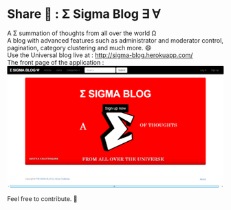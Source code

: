 # Share :angel: : Σ Sigma Blog ∃ ∀ <br>
A Σ summation of thoughts from all over the world Ω <br>
A blog with advanced features such as administrator and moderator control, pagination, category clustering and much more. :smile:<br>
Use the Universal blog live at :  http://sigma-blog.herokuapp.com/ <br>
The front page of the application :<br>
![alt text](Preview/preview.png " Sigma Blog")<br>

Feel free to contribute. :pray:


